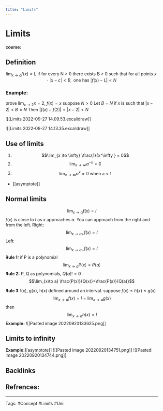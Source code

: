 ```yaml
---
title: "Limits"
---
```


# Limits
**course:**
## Definition 
$$\lim_{x\to c}f(x)=L \text{ if for every N > 0 there exists B > 0 such that for all points } x \cdot |x-c|<B, \text{ one has } |f(x)-L|<N$$ 
### Example:
prove $\lim_{x\to 2}x=2$, $f(x)=x$
suppose $N > 0$ Let $B = N$
if $x$ is such that $|x-2|<B=N$
Then $|f(x)-f(2)|=|x-2|<N$

![[Limits 2022-09-27 14.09.53.excalidraw]]

![[Limits 2022-09-27 14.13.35.excalidraw]]
## Use of limits
1. $$\lim_{x \to \infty} \frac{1}{x^\infty } = 0$$
2. $$\lim_{x \to \infty} a^{-x}= 0$$
3. $$\lim_{x \to \infty} a^{x}= 0 \text{ when a < 1}$$
- [[asymptote]]
## Normal limits
$$\lim_{x\to a} f(x)=l$$
$f(x)$ is close to $l$ as $x$ approaches $a$. You can approach from the right and from the left.
Right:
$$\lim_{x\to a+} f(x)=l$$
Left:
$$\lim_{x\to a-} f(x)=l$$
**Rule 1:**
if P is a polynomial 
$$\lim_{x\to a} P(x)=P(a)$$
**Rule 2:**
P, Q as polynomials, $Q(a)!=0$
$$\lim_{x\to a} \frac{P(x)}{Q(x)}=\frac{P(a)}{Q(a)}$$

**Rule 3**
f(x), g(x), h(x) defined around an interval.
suppose $f(x)\leq h(x) \leq g(x)$
$$\lim_{x\to a} f(x)=l=\lim_{x\to a} g(x)$$
then $$\lim_{x\to a} h(x)=l$$
**Example:**
![[Pasted image 20220920133625.png]]

## Limits to infinity 
**Example:**[[asymptote]]
![[Pasted image 20220920134751.png]]
![[Pasted image 20220920134744.png]]

## Backlinks

## Refrences:

---
Tags: #Concept #Limits #Uni 